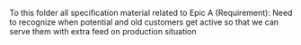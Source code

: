 To this folder all specification material related to 
Epic A (Requirement): Need to recognize when potential and old customers get active so that we can serve them with extra feed on production situation

